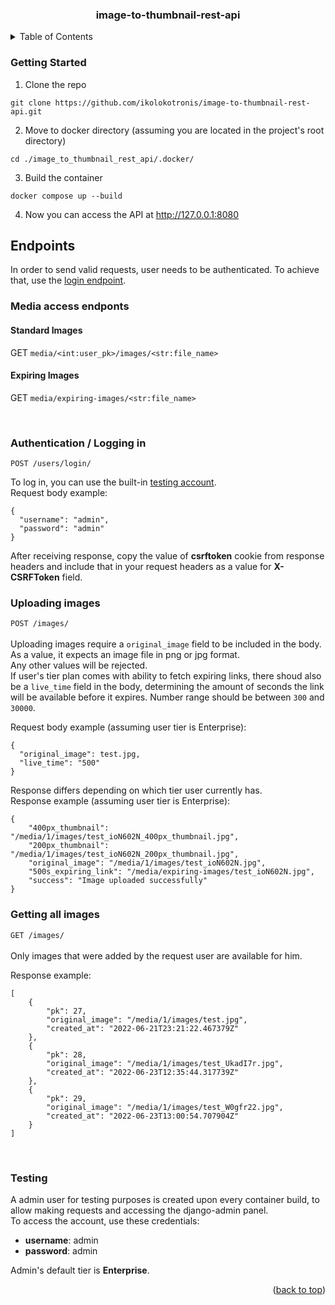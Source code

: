 <div id="top"></div>

<h3 align="center">image-to-thumbnail-rest-api</h1>

<details>
  <summary>Table of Contents</summary>
  <ol>
    <li>
      <a href="#getting-started">Getting Started</a>
    </li>
    <li><a href="#endpoints">Endpoints</a></li>
    <li><a href="#testing-user">Testing</a></li>
  </ol>
</details>

### Getting Started

1. Clone the repo
  ```
  git clone https://github.com/ikolokotronis/image-to-thumbnail-rest-api.git
  ```
2. Move to docker directory (assuming you are located in the project's root directory)
  ```
  cd ./image_to_thumbnail_rest_api/.docker/
  ```
3. Build the container
  ```
  docker compose up --build
  ```
4. Now you can access the API at http://127.0.0.1:8080

## Endpoints

In order to send valid requests, user needs to be authenticated. To achieve that, use the <a href="#login">login endpoint</a>.  
  
### Media access endponts

#### Standard Images
GET `media/<int:user_pk>/images/<str:file_name>`

#### Expiring Images
GET `media/expiring-images/<str:file_name>`

<br/>

### Authentication / Logging in
<div id="login"></div>

```
POST /users/login/
```
To log in, you can use the built-in <a href="#testing">testing account</a>.  
Request body example:

```
{
  "username": "admin",
  "password": "admin"
}
```

After receiving response, copy the value of <b>csrftoken</b> cookie from response headers and include that in your request headers as a value for <b>X-CSRFToken</b> field.

### Uploading images
`POST /images/`
<br/>
<br/>
Uploading images require a `original_image` field to be included in the body.  As a value, it expects an image file in png or jpg format.  
Any other values will be rejected.  
If user's tier plan comes with ability to fetch expiring links, there shoud also be a `live_time` field in the body, 
determining the amount of seconds the link will be available before it expires. Number range should be between `300` and `30000`.  
  
Request body example (assuming user tier is Enterprise):

```
{
  "original_image": test.jpg,
  "live_time": "500"
}
```
Response differs depending on which tier user currently has.  
Response example (assuming user tier is Enterprise):  
```
{
    "400px_thumbnail": "/media/1/images/test_ioN602N_400px_thumbnail.jpg",
    "200px_thumbnail": "/media/1/images/test_ioN602N_200px_thumbnail.jpg",
    "original_image": "/media/1/images/test_ioN602N.jpg",
    "500s_expiring_link": "/media/expiring-images/test_ioN602N.jpg",
    "success": "Image uploaded successfully"
}
```

### Getting all images
`GET /images/`
<br/>
<br/>
Only images that were added by the request user are available for him.

Response example:
```
[
    {
        "pk": 27,
        "original_image": "/media/1/images/test.jpg",
        "created_at": "2022-06-21T23:21:22.467379Z"
    },
    {
        "pk": 28,
        "original_image": "/media/1/images/test_UkadI7r.jpg",
        "created_at": "2022-06-23T12:35:44.317739Z"
    },
    {
        "pk": 29,
        "original_image": "/media/1/images/test_W0gfr22.jpg",
        "created_at": "2022-06-23T13:00:54.707904Z"
    }
]
```

<br/>

### Testing
A admin user for testing purposes is created upon every container build, to allow making requests and accessing the django-admin panel.   
To access the account, use these credentials:  
* <b>username</b>: admin  
* <b>password</b>: admin  
  
Admin's default tier is <b>Enterprise</b>.  

<p align="right">(<a href="#top">back to top</a>)</p>
